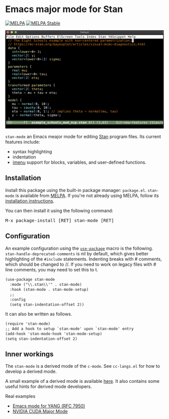 # Emacs major mode for Stan

[![MELPA](http://melpa.org/packages/stan-mode-badge.svg)](http://melpa.org/#/stan-mode)
[![MELPA Stable](http://stable.melpa.org/packages/stan-mode-badge.svg)](http://stable.melpa.org/#/stan-mode)

![Example](../example.png)

`stan-mode` an Emacs meajor mode for editing [Stan](https://mc-stan.org) program files. Its current features include:
  - syntax highlighting
  - indentation
  - [imenu](http://www.emacswiki.org/emacs/ImenuMode) support for blocks, variables, and user-defined functions.


## Installation
Install this package using the built-in package manager: `package.el`. `stan-mode` is available from [MELPA](http://melpa.org). If you're not already using MELPA, follow its [installation instructions](http://melpa.org/#/getting-started).

You can then install it using the following command:

<kbd>M-x package-install [RET] stan-mode [RET]</kbd>


## Configuration
An example configuration using the [`use-package`](https://github.com/jwiegley/use-package) macro is the following. `stan-handle-deprecated-comments` is nil by default, which gives better highlighting of the `#include` statements. Indenting breaks with # comments, which should be changed to //. If you need to work on legacy files with # line comments, you may need to set this to t.

```{lisp}
(use-package stan-mode
  :mode ("\\.stan\\'" . stan-mode)
  :hook (stan-mode . stan-mode-setup)
  ;;
  :config
  (setq stan-indentation-offset 2))
```

It can also be written as follows.

```{lisp}
(require 'stan-mode)
;; Add a hook to setup `stan-mode' upon `stan-mode' entry
(add-hook 'stan-mode-hook 'stan-mode-setup)
(setq stan-indentation-offset 2)
```

## Inner workings
The `stan-mode` is a derived mode of the `c-mode`. See `cc-langs.el` for how to develop a derived mode.

A small example of a derived mode is available [here](http://cc-mode.sourceforge.net/derived-mode-ex.el). It also contains some useful hints for derived mode developers.

Real examples
- [Emacs mode for YANG (RFC 7950)](https://github.com/mbj4668/yang-mode/blob/master/yang-mode.el)
- [NVIDIA CUDA Major Mode](../example.png)
